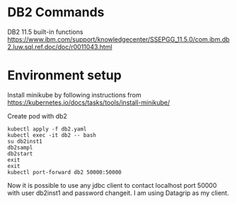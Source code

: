 DB2 Commands
=

DB2 11.5 built-in functions https://www.ibm.com/support/knowledgecenter/SSEPGG_11.5.0/com.ibm.db2.luw.sql.ref.doc/doc/r0011043.html

Environment setup
==

Install minikube by following instructions from
https://kubernetes.io/docs/tasks/tools/install-minikube/

Create pod with db2

    kubectl apply -f db2.yaml
    kubectl exec -it db2 -- bash
    su db2inst1
    db2sampl
    db2start
    exit
    exit
    kubectl port-forward db2 50000:50000

Now it is possible to use any jdbc client to contact localhost
port 50000 with user db2inst1 and password changeit. I am
using Datagrip as my client.

